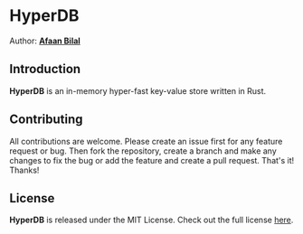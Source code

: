 HyperDB
=======

Author: **[Afaan Bilal](https://afaan.dev)**

## Introduction
**HyperDB** is an in-memory hyper-fast key-value store written in Rust.

## Contributing
All contributions are welcome. Please create an issue first for any feature request
or bug. Then fork the repository, create a branch and make any changes to fix the bug
or add the feature and create a pull request. That's it!
Thanks!

## License
**HyperDB** is released under the MIT License.
Check out the full license [here](LICENSE).
